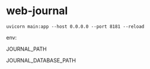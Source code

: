 # web-journal


    uvicorn main:app --host 0.0.0.0 --port 8181 --reload

env:

JOURNAL_PATH

JOURNAL_DATABASE_PATH
